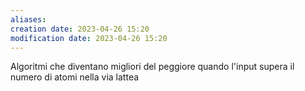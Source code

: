 ```yaml
---
aliases: 
creation date: 2023-04-26 15:20
modification date: 2023-04-26 15:20
---
```


Algoritmi che diventano migliori del peggiore quando l'input supera il numero di atomi nella via lattea



